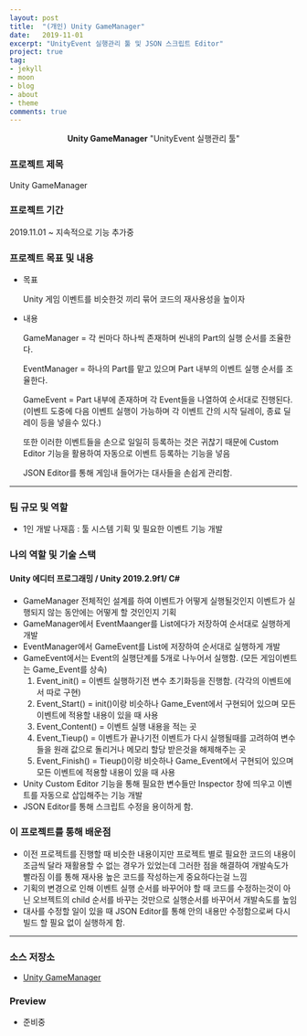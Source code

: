 ```yaml
---
layout: post
title:  "(개인) Unity GameManager"
date:   2019-11-01
excerpt: "UnityEvent 실행관리 툴 및 JSON 스크립트 Editor"
project: true
tag:
- jekyll 
- moon
- blog
- about
- theme
comments: true
---
```

<center><b>Unity GameManager</b> "UnityEvent 실행관리 툴"</center>
     
### 프로젝트 제목
Unity GameManager

### 프로젝트 기간
2019.11.01 ~ 지속적으로 기능 추가중

### 프로젝트 목표 및 내용
* 목표

	Unity 게임 이벤트를 비슷한것 끼리 묶어 코드의 재사용성을 높이자

* 내용

	GameManager = 각 씬마다 하나씩 존재하며 씬내의 Part의 실행 순서를 조율한다.

	EventManager = 하나의 Part를 맡고 있으며 Part 내부의 이벤트 실행 순서를 조율한다.

	GameEvent = Part 내부에 존재하며 각 Event들을 나열하여 순서대로 진행된다.
	(이벤트 도중에 다음 이벤트 실행이 가능하며 각 이벤트 간의 시작 딜레이, 종료 딜레이 등을 넣을수 있다.) 

	또한 이러한 이벤트들을 손으로 일일히 등록하는 것은 귀찮기 때문에 Custom Editor 기능을 활용하여 자동으로 이벤트 등록하는 기능을 넣음

	JSON Editor를 통해 게임내 들어가는 대사들을 손쉽게 관리함.

---

### 팀 규모 및 역할
* 1인 개발
나재흠 : 툴 시스템 기획 및 필요한 이벤트 기능 개발

### 나의 역할 및 기술 스택
#### Unity 에디터 프로그래밍 / Unity 2019.2.9f1/ C# 
* GameManager 전체적인 설계를 하여 이벤트가 어떻게 실행될것인지 이벤트가 실행되지 않는 동안에는 어떻게 할 것인인지 기획
* GameManager에서 EventMaanger를 List에다가 저장하여 순서대로 실행하게 개발
* EventManager에서 GameEvent를 List에 저장하여 순서대로 실행하게 개발
* GameEvent에서는 Event의 실행단계를 5개로 나누어서 실행함. (모든 게임이벤트는 Game_Event를 상속)
	1. Event_init() = 이벤트 실행하기전 변수 초기화등을 진행함. (각각의 이벤트에서 따로 구현)
	2. Event_Start() = init()이랑 비슷하나 Game_Event에서 구현되어 있으며 모든 이벤트에 적용할 내용이 있을 때 사용
	3. Event_Content() = 이벤트 실행 내용을 적는 곳
	4. Event_Tieup() = 이벤트가 끝나기전 이벤트가 다시 실행될때를 고려하여 변수들을 원래 값으로 돌리거나 메모리 할당 받은것을 해제해주는 곳
	5. Event_Finish() = Tieup()이랑 비슷하나 Game_Event에서 구현되어 있으며 모든 이벤트에 적용할 내용이 있을 때 사용
* Unity Custom Editor 기능을 통해 필요한 변수들만 Inspector 창에 띄우고 이벤트를 자동으로 삽입해주는 기능 개발 
* JSON Editor를 통해 스크립트 수정을 용이하게 함.

### 이 프로젝트를 통해 배운점
* 이전 프로젝트를 진행할 때 비슷한 내용이지만 프로젝트 별로 필요한 코드의 내용이 조금씩 달라 재활용할 수 없는 경우가 있었는데 그러한 점을 해결하여 개발속도가 빨라짐 
이를 통해 재사용 높은 코드를 작성하는게 중요하다는걸 느낌
* 기획의 변경으로 인해 이벤트 실행 순서를 바꾸어야 할 때 코드를 수정하는것이 아닌 오브젝트의 child 순서를 바꾸는 것만으로 실행순서를 바꾸어서 개발속도를 높임
* 대사를 수정할 일이 있을 때 JSON Editor를 통해 안의 내용만 수정함으로써 다시 빌드 할 필요 없이 실행하게 함.

---

### 소스 저장소
* [Unity GameManager](https://github.com/Meerkat-GMD/Unity_GameManager)

### Preview
* 준비중
